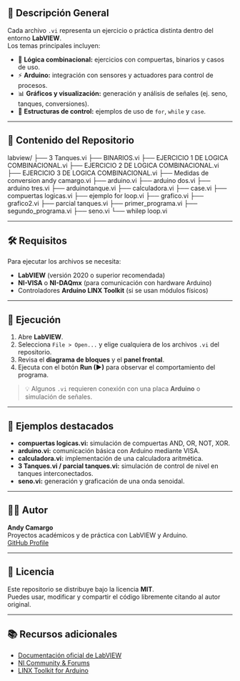 ## 🧠 Descripción General

Cada archivo `.vi` representa un ejercicio o práctica distinta dentro del entorno **LabVIEW**.  
Los temas principales incluyen:

- 🔢 **Lógica combinacional:** ejercicios con compuertas, binarios y casos de uso.
- ⚡ **Arduino:** integración con sensores y actuadores para control de procesos.
- 📊 **Gráficos y visualización:** generación y análisis de señales (ej. seno, tanques, conversiones).
- 🔄 **Estructuras de control:** ejemplos de uso de `for`, `while` y `case`.

---

## 📂 Contenido del Repositorio

labview/
├── 3 Tanques.vi
├── BINARIOS.vi
├── EJERCICIO 1 DE LOGICA COMBINACIONAL.vi
├── EJERCICIO 2 DE LOGICA COMBINACIONAL.vi
├── EJERCICIO 3 DE LOGICA COMBINACIONAL.vi
├── Medidas de conversion andy camargo.vi
├── arduino.vi
├── arduino dos.vi
├── arduino tres.vi
├── arduinotanque.vi
├── calculadora.vi
├── case.vi
├── compuertas logicas.vi
├── ejemplo for loop.vi
├── grafico.vi
├── grafico2.vi
├── parcial tanques.vi
├── primer_programa.vi
├── segundo_programa.vi
├── seno.vi
└── whilep loop.vi


---

## 🛠️ Requisitos

Para ejecutar los archivos se necesita:

- **LabVIEW** (versión 2020 o superior recomendada)
- **NI-VISA** o **NI-DAQmx** (para comunicación con hardware Arduino)
- Controladores **Arduino LINX Toolkit** (si se usan módulos físicos)

---

## 🚀 Ejecución

1. Abre **LabVIEW**.  
2. Selecciona `File > Open...` y elige cualquiera de los archivos `.vi` del repositorio.  
3. Revisa el **diagrama de bloques** y el **panel frontal**.  
4. Ejecuta con el botón **Run (▶)** para observar el comportamiento del programa.  

> 💡 Algunos `.vi` requieren conexión con una placa **Arduino** o simulación de señales.

---

## 📘 Ejemplos destacados

- **compuertas logicas.vi:** simulación de compuertas AND, OR, NOT, XOR.  
- **arduino.vi:** comunicación básica con Arduino mediante VISA.  
- **calculadora.vi:** implementación de una calculadora aritmética.  
- **3 Tanques.vi / parcial tanques.vi:** simulación de control de nivel en tanques interconectados.  
- **seno.vi:** generación y graficación de una onda senoidal.

---

## 👨‍💻 Autor

**Andy Camargo**  
Proyectos académicos y de práctica con LabVIEW y Arduino.  
[GitHub Profile](https://github.com/AndyCamargo)

---

## 🧾 Licencia

Este repositorio se distribuye bajo la licencia **MIT**.  
Puedes usar, modificar y compartir el código libremente citando al autor original.

---

## 📚 Recursos adicionales

- [Documentación oficial de LabVIEW](https://www.ni.com/docs/labview)
- [NI Community & Forums](https://forums.ni.com)
- [LINX Toolkit for Arduino](https://www.labviewmakerhub.com/doku.php?id=learn:libraries:linx:start)
